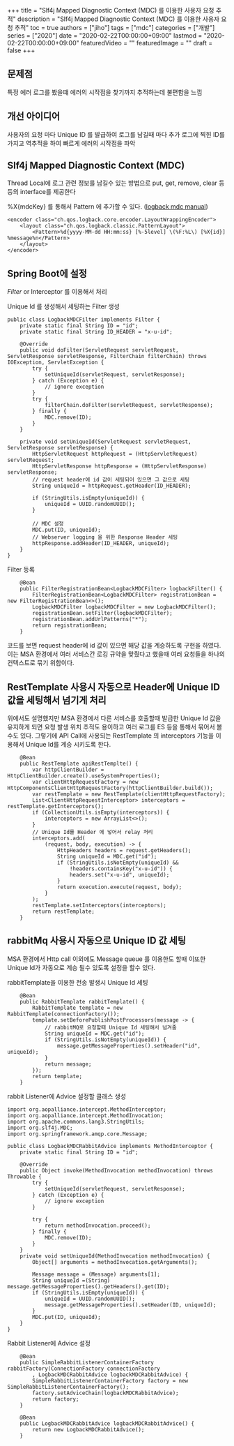 +++
title = "Slf4j Mapped Diagnostic Context (MDC) 를 이용한 사용자 요청 추적"
description = "Slf4j Mapped Diagnostic Context (MDC) 를 이용한 사용자 요청 추적"
toc = true
authors = ["jiho"]
tags = ["mdc"]
categories = ["개발"]
series = ["2020"]
date =  "2020-02-22T00:00:00+09:00"
lastmod = "2020-02-22T00:00:00+09:00"
featuredVideo = ""
featuredImage = ""
draft = false
+++

## 문제점
특정 에러 로그를 봤을떄 에러의 시작점을 찾기까지 추적하는데 불편함을 느낌

## 개선 아이디어
사용자의 요청 마다 Unique ID 를 발급하여 로그를 남길때 마다 추가
로그에 찍힌 ID를 가지고 역추적을 하여 빠르게 에러의 시작점을 파악

## Slf4j Mapped Diagnostic Context (MDC)
Thread Local에 로그 관련 정보를 남길수 있는 방법으로
put, get, remove, clear 등등의 interface를 제공한다

%X{mdcKey} 를 통해서 Pattern 에 추가할 수 있다. ([logback mdc manual](http://logback.qos.ch/manual/mdc.html))
```
<encoder class="ch.qos.logback.core.encoder.LayoutWrappingEncoder">
    <layout class="ch.qos.logback.classic.PatternLayout">
        <Pattern>%d{yyyy-MM-dd HH:mm:ss} [%-5level] \(%F:%L\) [%X{id}] %message%n</Pattern>
    </layout>
</encoder>
```

## Spring Boot에 설정
*Filter* or Interceptor 를 이용해서 처리

Unique Id 를 생성해서 세팅하는 Filter 생성
```
public class LogbackMDCFilter implements Filter {
    private static final String ID = "id";
    private static final String ID_HEADER = "x-u-id";

    @Override
    public void doFilter(ServletRequest servletRequest, ServletResponse servletResponse, FilterChain filterChain) throws IOException, ServletException {
        try {
            setUniqueId(servletRequest, servletResponse);
        } catch (Exception e) {
            // ignore exception
        }
        try {
            filterChain.doFilter(servletRequest, servletResponse);
        } finally {
            MDC.remove(ID);
        }
    }

    private void setUniqueId(ServletRequest servletRequest, ServletResponse servletResponse) {
        HttpServletRequest httpRequest = (HttpServletRequest) servletRequest;
        HttpServletResponse httpResponse = (HttpServletResponse) servletResponse;
        // request header에 id 값이 세팅되어 있으면 그 값으로 세팅
        String uniqueId = httpRequest.getHeader(ID_HEADER);

        if (StringUtils.isEmpty(uniqueId)) {
            uniqueId = UUID.randomUUID();
        } 

        // MDC 설정
        MDC.put(ID, uniqueId);
        // Webserver logging 을 위한 Response Header 세팅
        httpResponse.addHeader(ID_HEADER, uniqueId);
    }
}
```

Filter 등록
```
	@Bean
	public FilterRegistrationBean<LogbackMDCFilter> logbackFilter() {
		FilterRegistrationBean<LogbackMDCFilter> registrationBean = new FilterRegistrationBean<>();
		LogbackMDCFilter logbackMDCFilter = new LogbackMDCFilter();
		registrationBean.setFilter(logbackMDCFilter);
		registrationBean.addUrlPatterns("*");
		return registrationBean;
	}
```

코드를 보면 request header에 id 값이 있으면 해당 값을 계승하도록 구현을 하였다. 이는 MSA 환경에서 여러 서비스간 로깅 규약을 맞췄다고 했을때 여러 요청들을 하나의 컨텍스트로 묶기 위함이다.

## RestTemplate 사용시 자동으로 Header에 Unique ID 값을 세팅해서 넘기게 처리
위에서도 설명했지만 MSA 환경에서 다른 서비스를 호출할때 발급한 Unique Id 값을 유지하게 되면 요청 발생 위치 추적도 용이하고 여러 로그를 ES 등을 통해서 묶어서 볼수도 있다. 그렇기에 API Call에 사용되는 RestTemplate 의 interceptors 기능을 이용해서 Unique Id를 계승 시키도록 한다. 
```
    @Bean
	public RestTemplate apiRestTemplte() {
		var httpClientBuilder = HttpClientBuilder.create().useSystemProperties();
		var clientHttpRequestFactory = new HttpComponentsClientHttpRequestFactory(httpClientBuilder.build());
		var restTemplate = new RestTemplate(clientHttpRequestFactory);
		List<ClientHttpRequestInterceptor> interceptors = restTemplate.getInterceptors();
		if (CollectionUtils.isEmpty(interceptors)) {
			interceptors = new ArrayList<>();
		}
		// Unique Id를 Header 에 넣어서 relay 처리
		interceptors.add(
			(request, body, execution) -> {
				HttpHeaders headers = request.getHeaders();
				String uniqueId = MDC.get("id");
				if (StringUtils.isNotEmpty(uniqueId) &&
					!headers.containsKey("x-u-id")) {
					headers.set("x-u-id", uniqueId);
				}
				return execution.execute(request, body);
			}
		);
		restTemplate.setInterceptors(interceptors);
		return restTemplate;
	}
```

## rabbitMq 사용시 자동으로 Unique ID 값 세팅
MSA 환경에서 Http call 이외에도 Message queue 를 이용한도 할때 이또한 Unique Id가 자동으로 계승 될수 있도록 설정을 할수 있다.

rabbitTemplate을 이용한 전송 발생시 Unique Id 세팅
```
	@Bean
	public RabbitTemplate rabbitTemplate() {
		RabbitTemplate template = new RabbitTemplate(connectionFactory());
		template.setBeforePublishPostProcessors(message -> {
			// rabbitMQ로 요청할때 Unique Id 세팅해서 넘겨줌
			String uniqueId = MDC.get("id");
			if (StringUtils.isNotEmpty(uniqueId)) {
				message.getMessageProperties().setHeader("id", uniqueId);
			}
			return message;
		});
		return template;
	}
```

rabbit Listener에 Advice 설정할 클래스 생성
```
import org.aopalliance.intercept.MethodInterceptor;
import org.aopalliance.intercept.MethodInvocation;
import org.apache.commons.lang3.StringUtils;
import org.slf4j.MDC;
import org.springframework.amqp.core.Message;

public class LogbackMDCRabbitAdvice implements MethodInterceptor {
    private static final String ID = "id";

    @Override
    public Object invoke(MethodInvocation methodInvocation) throws Throwable {
        try {
            setUniqueId(servletRequest, servletResponse);
        } catch (Exception e) {
            // ignore exception
        }

        try {
            return methodInvocation.proceed();
        } finally {
            MDC.remove(ID);
        }
    }
    private void setUniqueId(MethodInvocation methodInvocation) {
        Object[] arguments = methodInvocation.getArguments();

        Message message = (Message) arguments[1];
        String uniqueId =(String) message.getMessageProperties().getHeaders().get(ID);
        if (StringUtils.isEmpty(uniqueId)) {
            uniqueId = UUID.randomUUID();
            message.getMessageProperties().setHeader(ID, uniqueId);
        }
        MDC.put(ID, uniqueId);
    }
}
```
Rabbit Listener에 Advice 설정
```
	@Bean
	public SimpleRabbitListenerContainerFactory rabbitFactory(ConnectionFactory connectionFactory
		, LogbackMDCRabbitAdvice logbackMDCRabbitAdvice) {
		SimpleRabbitListenerContainerFactory factory = new SimpleRabbitListenerContainerFactory();
		factory.setAdviceChain(logbackMDCRabbitAdvice);
		return factory;
	}

	@Bean
	public LogbackMDCRabbitAdvice logbackMDCRabbitAdvice() {
		return new LogbackMDCRabbitAdvice();
	}
```
